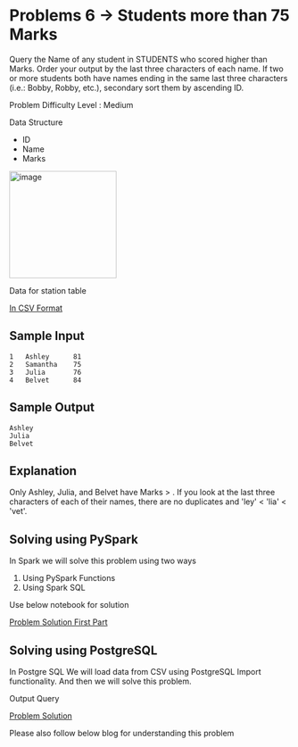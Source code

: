 # Problems 6 -> Students more than 75 Marks 

Query the Name of any student in STUDENTS who scored higher than  Marks. Order your output by the last three characters of each name. If two or more students both have names ending in the same last three characters (i.e.: Bobby, Robby, etc.), secondary sort them by ascending ID.

Problem Difficulty Level : Medium

Data Structure

- ID
- Name
- Marks

<img width="192" alt="image" src="https://user-images.githubusercontent.com/118063572/218769628-a8439df0-8f84-44fd-b799-88d184fc657f.png">

Data for station table 

[In CSV Format](Students.csv)

## Sample Input

```
1   Ashley      81
2   Samantha    75
3   Julia       76
4   Belvet      84
```

## Sample Output

```
Ashley
Julia
Belvet
```

## Explanation

Only Ashley, Julia, and Belvet have Marks > . If you look at the last three characters of each of their names, there are no duplicates and 'ley' < 'lia' < 'vet'.

## Solving using PySpark

In Spark we will solve this problem using two ways 
1. Using PySpark Functions 
2. Using Spark SQL 

Use below notebook for solution 

[Problem Solution First Part](problem6.ipynb) 

## Solving using PostgreSQL

In Postgre SQL We will load data from CSV using PostgreSQL Import functionality. And then we will solve this problem. 

Output Query

[Problem Solution](problem6.sql)

Please also follow below blog for understanding this problem
